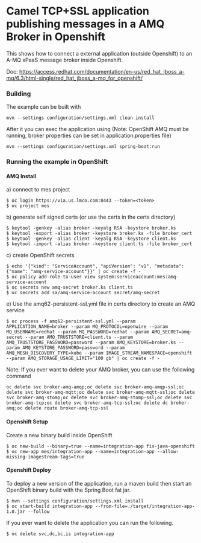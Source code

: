 # Camel TCP+SSL application publishing messages in a AMQ Broker in Openshift

This shows how to connect a external application (outside Openshift) to an A-MQ xPaaS message broker inside Openshift.

Doc: https://access.redhat.com/documentation/en-us/red_hat_jboss_a-mq/6.3/html-single/red_hat_jboss_a-mq_for_openshift/

### Building

The example can be built with

    mvn --settings configuration/settings.xml clean install

After it you can exec the application using (Note: OpenShift AMQ must be running, broker properties can be set in application.properties file)

    mvn --settings configuration/settings.xml spring-boot:run

### Running the example in OpenShift

#### AMQ Install

a) connect to mes project
```
$ oc login https://via.us.lmco.com:8443 --token=<token>
$ oc project mes
```

b) generate self signed certs (or use the certs in the certs directory)
```
$ keytool -genkey -alias broker -keyalg RSA -keystore broker.ks
$ keytool -export -alias broker -keystore broker.ks -file broker_cert
$ keytool -genkey -alias client -keyalg RSA -keystore client.ks
$ keytool -import -alias broker -keystore client.ts -file broker_cert
```

c) create OpenShift secrets
```
$ echo '{"kind": "ServiceAccount", "apiVersion": "v1", "metadata": {"name": "amq-service-account"}}' | oc create -f -
$ oc policy add-role-to-user view system:serviceaccount:mes:amq-service-account
$ oc secrets new amq-secret broker.ks client.ts
$ oc secrets add sa/amq-service-account secret/amq-secret
```

e) Use the  amq62-persistent-ssl.yml file in certs directory to create an AMQ service

```
$ oc process -f amq62-persistent-ssl.yml --param APPLICATION_NAME=broker --param MQ_PROTOCOL=openwire --param MQ_USERNAME=redhat --param MQ_PASSWORD=redhat --param AMQ_SECRET=amq-secret --param AMQ_TRUSTSTORE=client.ts --param AMQ_TRUSTSTORE_PASSWORD=password --param AMQ_KEYSTORE=broker.ks --param AMQ_KEYSTORE_PASSWORD=password --param AMQ_MESH_DISCOVERY_TYPE=kube --param IMAGE_STREAM_NAMESPACE=openshift --param AMQ_STORAGE_USAGE_LIMIT="100 gb" | oc create -f -
```

Note: If you ever want to delete your AMQ broker, you can use the following command

```
oc delete svc broker-amq-amqp;oc delete svc broker-amq-amqp-ssl;oc delete svc broker-amq-mqtt;oc delete svc broker-amq-mqtt-ssl;oc delete svc broker-amq-stomp;oc delete svc broker-amq-stomp-ssl;oc delete svc broker-amq-tcp;oc delete svc broker-amq-tcp-ssl;oc delete dc broker-amq;oc delete route broker-amq-tcp-ssl
```

#### Openshift Setup

Create a new binary build inside OpenShift

```
$ oc new-build --binary=true --name=integration-app fis-java-openshift
$ oc new-app mes/integration-app --name=integration-app --allow-missing-imagestream-tags=true
```

#### Openshift Deploy

To deploy a new version of the application, run a maven build then start an OpenShift binary build with the Spring Boot fat jar.

```
$ mvn --settings configuration/settings.xml install
$ oc start-build integration-app --from-file=./target/integration-app-1.0.jar --follow
```

If you ever want to delete the application you can run the following.

```
$ oc delete svc,dc,bc,is integration-app
```




